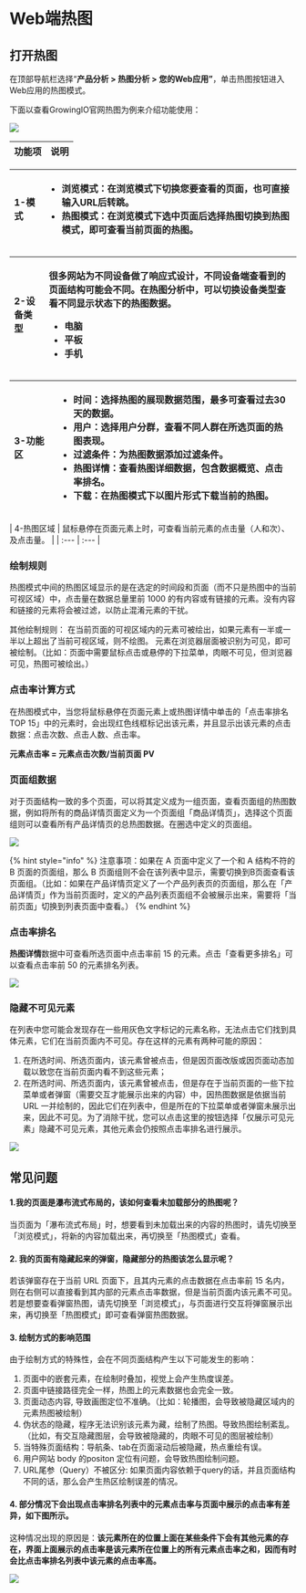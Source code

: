 # Web端热图

## 打开热图 <a id="2-gong-neng-jie-shao"></a>

在顶部导航栏选择“**产品分析 &gt; 热图分析 &gt; 您的Web应用”**，单击热图按钮进入Web应用的热图模式。

下面以查看GrowingIO官网热图为例来介绍功能使用：

![](https://github.com/growingio/growingio-docs-v3/tree/d520f4a494f6c0635c83422f55c665597e79ee96/.gitbook/assets/image%20%28150%29.png)

| 功能项 | 说明 |
| :--- | :--- |


<table>
  <thead>
    <tr>
      <th style="text-align:left">1-&#x6A21;&#x5F0F;</th>
      <th style="text-align:left">
        <ul>
          <li>&#x6D4F;&#x89C8;&#x6A21;&#x5F0F;&#xFF1A;&#x5728;&#x6D4F;&#x89C8;&#x6A21;&#x5F0F;&#x4E0B;&#x5207;&#x6362;&#x60A8;&#x8981;&#x67E5;&#x770B;&#x7684;&#x9875;&#x9762;&#xFF0C;&#x4E5F;&#x53EF;&#x76F4;&#x63A5;&#x8F93;&#x5165;URL&#x540E;&#x8F6C;&#x8DF3;&#x3002;</li>
          <li>&#x70ED;&#x56FE;&#x6A21;&#x5F0F;&#xFF1A;&#x5728;&#x6D4F;&#x89C8;&#x6A21;&#x5F0F;&#x4E0B;&#x9009;&#x4E2D;&#x9875;&#x9762;&#x540E;&#x9009;&#x62E9;&#x70ED;&#x56FE;&#x5207;&#x6362;&#x5230;&#x70ED;&#x56FE;&#x6A21;&#x5F0F;&#xFF0C;&#x5373;&#x53EF;&#x67E5;&#x770B;&#x5F53;&#x524D;&#x9875;&#x9762;&#x7684;&#x70ED;&#x56FE;&#x3002;</li>
        </ul>
      </th>
    </tr>
  </thead>
  <tbody></tbody>
</table><table>
  <thead>
    <tr>
      <th style="text-align:left">2-&#x8BBE;&#x5907;&#x7C7B;&#x578B;</th>
      <th style="text-align:left">
        <p>&#x5F88;&#x591A;&#x7F51;&#x7AD9;&#x4E3A;&#x4E0D;&#x540C;&#x8BBE;&#x5907;&#x505A;&#x4E86;&#x54CD;&#x5E94;&#x5F0F;&#x8BBE;&#x8BA1;&#xFF0C;&#x4E0D;&#x540C;&#x8BBE;&#x5907;&#x7AEF;&#x67E5;&#x770B;&#x5230;&#x7684;&#x9875;&#x9762;&#x7ED3;&#x6784;&#x53EF;&#x80FD;&#x4F1A;&#x4E0D;&#x540C;&#x3002;&#x5728;&#x70ED;&#x56FE;&#x5206;&#x6790;&#x4E2D;&#xFF0C;&#x53EF;&#x4EE5;&#x5207;&#x6362;&#x8BBE;&#x5907;&#x7C7B;&#x578B;&#x67E5;&#x770B;&#x4E0D;&#x540C;&#x663E;&#x793A;&#x72B6;&#x6001;&#x4E0B;&#x7684;&#x70ED;&#x56FE;&#x6570;&#x636E;&#x3002;</p>
        <ul>
          <li>&#x7535;&#x8111;</li>
          <li>&#x5E73;&#x677F;</li>
          <li>&#x624B;&#x673A;</li>
        </ul>
      </th>
    </tr>
  </thead>
  <tbody></tbody>
</table><table>
  <thead>
    <tr>
      <th style="text-align:left">3-&#x529F;&#x80FD;&#x533A;</th>
      <th style="text-align:left">
        <ul>
          <li>&#x65F6;&#x95F4;&#xFF1A;&#x9009;&#x62E9;&#x70ED;&#x56FE;&#x7684;&#x5C55;&#x73B0;&#x6570;&#x636E;&#x8303;&#x56F4;&#xFF0C;&#x6700;&#x591A;&#x53EF;&#x67E5;&#x770B;&#x8FC7;&#x53BB;30&#x5929;&#x7684;&#x6570;&#x636E;&#x3002;</li>
          <li>&#x7528;&#x6237;&#xFF1A;&#x9009;&#x62E9;&#x7528;&#x6237;&#x5206;&#x7FA4;&#xFF0C;&#x67E5;&#x770B;&#x4E0D;&#x540C;&#x4EBA;&#x7FA4;&#x5728;&#x6240;&#x9009;&#x9875;&#x9762;&#x7684;&#x70ED;&#x56FE;&#x8868;&#x73B0;&#x3002;</li>
          <li>&#x8FC7;&#x6EE4;&#x6761;&#x4EF6;&#xFF1A;&#x4E3A;&#x70ED;&#x56FE;&#x6570;&#x636E;&#x6DFB;&#x52A0;&#x8FC7;&#x6EE4;&#x6761;&#x4EF6;&#x3002;</li>
          <li>&#x70ED;&#x56FE;&#x8BE6;&#x60C5;&#xFF1A;&#x67E5;&#x770B;&#x70ED;&#x56FE;&#x8BE6;&#x7EC6;&#x6570;&#x636E;&#xFF0C;&#x5305;&#x542B;&#x6570;&#x636E;&#x6982;&#x89C8;&#x3001;&#x70B9;&#x51FB;&#x7387;&#x6392;&#x540D;&#x3002;</li>
          <li>&#x4E0B;&#x8F7D;&#xFF1A;&#x5728;&#x70ED;&#x56FE;&#x6A21;&#x5F0F;&#x4E0B;&#x4EE5;&#x56FE;&#x7247;&#x5F62;&#x5F0F;&#x4E0B;&#x8F7D;&#x5F53;&#x524D;&#x7684;&#x70ED;&#x56FE;&#x3002;</li>
        </ul>
      </th>
    </tr>
  </thead>
  <tbody></tbody>
</table>| 4-热图区域 | 鼠标悬停在页面元素上时，可查看当前元素的点击量（人和次）、及点击量。 |
| :--- | :--- |


### 绘制规则

热图模式中间的热图区域显示的是在选定的时间段和页面（而不只是热图中的当前可视区域）中，点击量在数据总量里前 1000 的有内容或有链接的元素。没有内容和链接的元素将会被过滤，以防止混淆元素的干扰。

其他绘制规则： 在当前页面的可视区域内的元素可被绘出，如果元素有一半或一半以上超出了当前可视区域，则不绘图。 元素在浏览器层面被识别为可见，即可被绘制。（比如：页面中需要鼠标点击或悬停的下拉菜单，肉眼不可见，但浏览器可见，热图可被绘出。）

### 点击率计算方式

在热图模式中，当您将鼠标悬停在页面元素上或热图详情中单击的「点击率排名 TOP 15」中的元素时，会出现红色线框标记出该元素，并且显示出该元素的点击数据：点击次数、点击人数、点击率。

**元素点击率 = 元素点击次数/当前页面 PV**

### 页面组数据

对于页面结构一致的多个页面，可以将其定义成为一组页面，查看页面组的热图数据，例如将所有的商品详情页面定义为一个页面组「商品详情页」，选择这个页面组则可以查看所有产品详情页的总热图数据。在圈选中定义的页面组。

![](https://docs.growingio.com/.gitbook/assets/-LGNxeGABUADKiTWTaEM-LheNHevAUh0iJhA0f6t-LheNOi0zCujpxRNhCRoE9A1B5E99DA2E7BB84.png)

{% hint style="info" %}
注意事项：如果在 A 页面中定义了一个和 A 结构不符的 B 页面的页面组，那么 B 页面组则不会在该列表中显示，需要切换到B页面查看该页面组。（比如：如果在产品详情页定义了一个产品列表页的页面组，那么在「产品详情页」作为当前页面时，定义的产品列表页面组不会被展示出来，需要将「当前页面」切换到列表页面中查看。）
{% endhint %}

### **点击率排名**

**热图详情**数据中可查看所选页面中点击率前 15 的元素。点击「查看更多排名」可以查看点击率前 50 的元素排名列表。

![](https://docs.growingio.com/.gitbook/assets/-LGNxeGABUADKiTWTaEM-LheNHevAUh0iJhA0f6t-LheNW7yH9jY7f3F39cDE782B9E587BBE78E87E68E92E5908D.png)

### **隐藏不可见元素**

在列表中您可能会发现存在一些用灰色文字标记的元素名称，无法点击它们找到具体元素，它们在当前页面内不可见。存在这样的元素有两种可能的原因：

1. 在所选时间、所选页面内，该元素曾被点击，但是因页面改版或因页面动态加载以致您在当前页面内看不到这些元素；
2. 在所选时间、所选页面内，该元素曾被点击，但是存在于当前页面的一些下拉菜单或者弹窗（需要交互才能展示出来的内容）中，因热图数据是依据当前 URL 一并绘制的，因此它们在列表中，但是所在的下拉菜单或者弹窗未展示出来，因此不可见。为了消除干扰，您可以点击这里的按钮选择「仅展示可见元素」隐藏不可见元素，其他元素会仍按照点击率排名进行展示。

![](https://docs.growingio.com/.gitbook/assets/-LGNxeGABUADKiTWTaEM-LheNHevAUh0iJhA0f6t-LheN_b7XhT-4voUa1jkE4BB85E698BEE7A4BAE5BD93E5898DE58FAFE8A781E58583E7B4A0.png)

## 常见问题 <a id="chang-jian-wen-ti"></a>

#### **1.我的页面是瀑布流式布局的，该如何查看未加载部分的热图呢？** <a id="1-wo-de-ye-mian-shi-pu-bu-liu-shi-bu-ju-de-gai-ru-he-cha-kan-wei-jia-zai-bu-fen-de-re-tu-ni"></a>

当页面为「瀑布流式布局」时，想要看到未加载出来的内容的热图时，请先切换至「浏览模式」，将新的内容加载出来，再切换至「热图模式」查看。

#### **2. 我的页面有隐藏起来的弹窗，隐藏部分的热图该怎么显示呢？** <a id="2-wo-de-ye-mian-you-yin-cang-qi-lai-de-dan-chuang-yin-cang-bu-fen-de-re-tu-gai-zen-mo-xian-shi-ni"></a>

若该弹窗存在于当前 URL 页面下，且其内元素的点击数据在点击率前 15 名内，则在右侧可以直接看到其内部的元素点击率数据，但是当前页面内该元素不可见。若是想要查看弹窗热图，请先切换至「浏览模式」，与页面进行交互将弹窗展示出来，再切换至「热图模式」即可查看弹窗热图数据。

#### **3. 绘制方式的影响范围** <a id="4-hui-zhi-fang-shi-de-ying-xiang-fan-wei"></a>

由于绘制方式的特殊性，会在不同页面结构产生以下可能发生的影响：

1. 页面中的嵌套元素，在绘制时叠加，视觉上会产生热度误差。
2. 页面中链接路径完全一样，热图上的元素数据也会完全一致。
3. 页面动态内容, 导致画图定位不准确。（比如：轮播图，会导致被隐藏区域内的元素热图被绘制）
4. 伪状态的隐藏，程序无法识别该元素为藏，绘制了热图。导致热图绘制紊乱。（比如，有交互隐藏图层，会导致被隐藏的，肉眼不可见的图层被绘制）
5. 当特殊页面结构：导航条、tab在页面滚动后被隐藏，热点重绘有误。
6. 用户网站 body 的positon 定位有问题，会导致热图绘制问题。
7. URL尾参（Query）不被区分: 如果页面内容依赖于query的话，并且页面结构不同的话，那么会产生热区绘制误差的情况。

#### 4. 部分情况下会出现点击率排名列表中的元素点击率与页面中展示的点击率有差异，如下图所示。

这种情况出现的原因是：**该元素所在的位置上面在某些条件下会有其他元素的存在，界面上面展示的点击率是该元素所在位置上的所有元素点击率之和，因而有时会比点击率排名列表中该元素的点击率高。**

![](https://docs.growingio.com/.gitbook/assets/-LGNxeGABUADKiTWTaEM-LnGbxvDGCwth_y6Cn3l-LnGcMl9iRgOpU6N8QFyE58897E8A1A8E782B9E587BBE78E87E4B88EE7958CE99DA2E782B9E587BBE78E87E4B98BE997B4E79A84E5B7AEE588AB.png)

